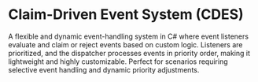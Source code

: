 # Claim-Driven Event System (CDES)

A flexible and dynamic event-handling system in C# where event listeners evaluate and claim or reject events based on custom logic. Listeners are prioritized, and the dispatcher processes events in priority order, making it lightweight and highly customizable. Perfect for scenarios requiring selective event handling and dynamic priority adjustments.
